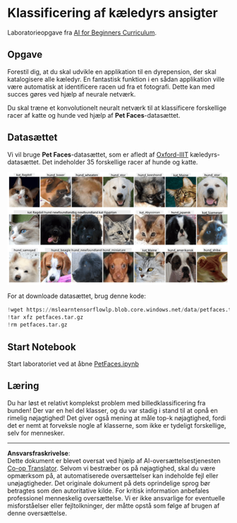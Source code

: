 <!--
CO_OP_TRANSLATOR_METADATA:
{
  "original_hash": "f3d2cee9cb3c52160419e560c57a690e",
  "translation_date": "2025-08-28T15:14:18+00:00",
  "source_file": "lessons/4-ComputerVision/07-ConvNets/lab/README.md",
  "language_code": "da"
}
-->
# Klassificering af kæledyrs ansigter

Laboratorieopgave fra [AI for Beginners Curriculum](https://github.com/microsoft/ai-for-beginners).

## Opgave

Forestil dig, at du skal udvikle en applikation til en dyrepension, der skal katalogisere alle kæledyr. En fantastisk funktion i en sådan applikation ville være automatisk at identificere racen ud fra et fotografi. Dette kan med succes gøres ved hjælp af neurale netværk.

Du skal træne et konvolutionelt neuralt netværk til at klassificere forskellige racer af katte og hunde ved hjælp af **Pet Faces**-datasættet.

## Datasættet

Vi vil bruge **Pet Faces**-datasættet, som er afledt af [Oxford-IIIT](https://www.robots.ox.ac.uk/~vgg/data/pets/) kæledyrs-datasættet. Det indeholder 35 forskellige racer af hunde og katte.

![Datasættet vi skal arbejde med](../../../../../../translated_images/data.50b2a9d5484bdbf0f52f5765b381cec9efe2bd296a98f007f90bedb6ac67f2a8.da.png)

For at downloade datasættet, brug denne kode:

```python
!wget https://mslearntensorflowlp.blob.core.windows.net/data/petfaces.tar.gz
!tar xfz petfaces.tar.gz
!rm petfaces.tar.gz
```

## Start Notebook

Start laboratoriet ved at åbne [PetFaces.ipynb](PetFaces.ipynb)

## Læring

Du har løst et relativt komplekst problem med billedklassificering fra bunden! Der var en hel del klasser, og du var stadig i stand til at opnå en rimelig nøjagtighed! Det giver også mening at måle top-k nøjagtighed, fordi det er nemt at forveksle nogle af klasserne, som ikke er tydeligt forskellige, selv for mennesker.

---

**Ansvarsfraskrivelse**:  
Dette dokument er blevet oversat ved hjælp af AI-oversættelsestjenesten [Co-op Translator](https://github.com/Azure/co-op-translator). Selvom vi bestræber os på nøjagtighed, skal du være opmærksom på, at automatiserede oversættelser kan indeholde fejl eller unøjagtigheder. Det originale dokument på dets oprindelige sprog bør betragtes som den autoritative kilde. For kritisk information anbefales professionel menneskelig oversættelse. Vi er ikke ansvarlige for eventuelle misforståelser eller fejltolkninger, der måtte opstå som følge af brugen af denne oversættelse.